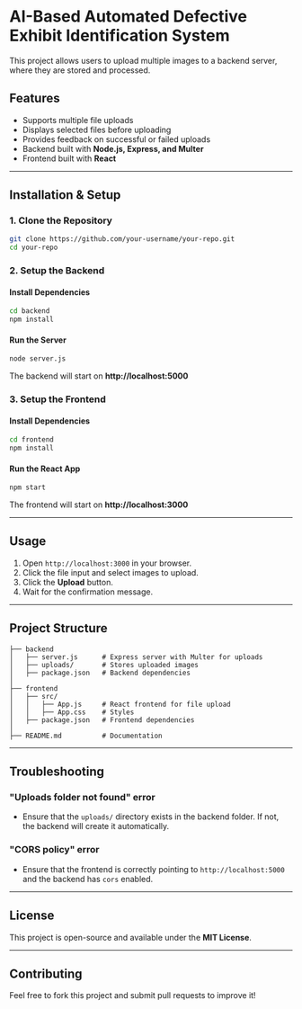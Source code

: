 # AI-Based Automated Defective Exhibit Identification System

This project allows users to upload multiple images to a backend server, where they are stored and processed.

## Features
- Supports multiple file uploads
- Displays selected files before uploading
- Provides feedback on successful or failed uploads
- Backend built with **Node.js, Express, and Multer**
- Frontend built with **React**

---

## **Installation & Setup**

### **1. Clone the Repository**
```sh
git clone https://github.com/your-username/your-repo.git
cd your-repo
```

### **2. Setup the Backend**

#### **Install Dependencies**
```sh
cd backend
npm install
```

#### **Run the Server**
```sh
node server.js
```
The backend will start on **http://localhost:5000**

### **3. Setup the Frontend**

#### **Install Dependencies**
```sh
cd frontend
npm install
```

#### **Run the React App**
```sh
npm start
```
The frontend will start on **http://localhost:3000**

---

## **Usage**
1. Open `http://localhost:3000` in your browser.
2. Click the file input and select images to upload.
3. Click the **Upload** button.
4. Wait for the confirmation message.

---

## **Project Structure**
```
├── backend
│   ├── server.js      # Express server with Multer for uploads
│   ├── uploads/       # Stores uploaded images
│   ├── package.json   # Backend dependencies
│
├── frontend
│   ├── src/
│   │   ├── App.js     # React frontend for file upload
│   │   ├── App.css    # Styles
│   ├── package.json   # Frontend dependencies
│
├── README.md          # Documentation
```

---

## **Troubleshooting**
### "Uploads folder not found" error
- Ensure that the `uploads/` directory exists in the backend folder. If not, the backend will create it automatically.

### "CORS policy" error
- Ensure that the frontend is correctly pointing to `http://localhost:5000` and the backend has `cors` enabled.

---

## **License**
This project is open-source and available under the **MIT License**.

---

## **Contributing**
Feel free to fork this project and submit pull requests to improve it!

